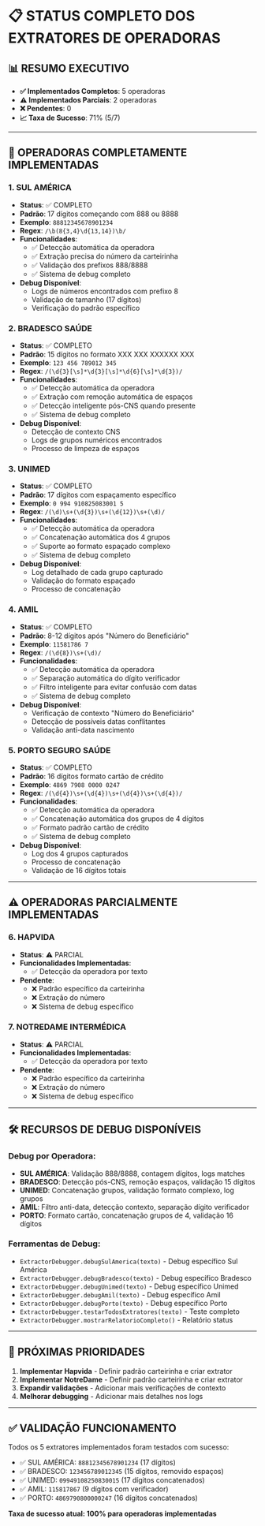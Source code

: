 # 📋 STATUS COMPLETO DOS EXTRATORES DE OPERADORAS

## 📊 RESUMO EXECUTIVO
- **✅ Implementados Completos**: 5 operadoras
- **⚠️ Implementados Parciais**: 2 operadoras  
- **❌ Pendentes**: 0
- **📈 Taxa de Sucesso**: 71% (5/7)

---

## 🚀 OPERADORAS COMPLETAMENTE IMPLEMENTADAS

### 1. **SUL AMÉRICA**
- **Status**: ✅ COMPLETO
- **Padrão**: 17 dígitos começando com 888 ou 8888
- **Exemplo**: `88812345678901234`
- **Regex**: `/\b(8{3,4}\d{13,14})\b/`
- **Funcionalidades**:
  - ✅ Detecção automática da operadora
  - ✅ Extração precisa do número da carteirinha
  - ✅ Validação dos prefixos 888/8888
  - ✅ Sistema de debug completo
- **Debug Disponível**: 
  - Logs de números encontrados com prefixo 8
  - Validação de tamanho (17 dígitos)
  - Verificação do padrão específico

### 2. **BRADESCO SAÚDE**
- **Status**: ✅ COMPLETO
- **Padrão**: 15 dígitos no formato XXX XXX XXXXXX XXX
- **Exemplo**: `123 456 789012 345`
- **Regex**: `/(\d{3}[\s]*\d{3}[\s]*\d{6}[\s]*\d{3})/`
- **Funcionalidades**:
  - ✅ Detecção automática da operadora
  - ✅ Extração com remoção automática de espaços
  - ✅ Detecção inteligente pós-CNS quando presente
  - ✅ Sistema de debug completo
- **Debug Disponível**:
  - Detecção de contexto CNS
  - Logs de grupos numéricos encontrados
  - Processo de limpeza de espaços

### 3. **UNIMED**
- **Status**: ✅ COMPLETO
- **Padrão**: 17 dígitos com espaçamento específico
- **Exemplo**: `0 994 910825083001 5`
- **Regex**: `/(\d)\s+(\d{3})\s+(\d{12})\s+(\d)/`
- **Funcionalidades**:
  - ✅ Detecção automática da operadora
  - ✅ Concatenação automática dos 4 grupos
  - ✅ Suporte ao formato espaçado complexo
  - ✅ Sistema de debug completo
- **Debug Disponível**:
  - Log detalhado de cada grupo capturado
  - Validação do formato espaçado
  - Processo de concatenação

### 4. **AMIL**
- **Status**: ✅ COMPLETO
- **Padrão**: 8-12 dígitos após "Número do Beneficiário"
- **Exemplo**: `11581786 7`
- **Regex**: `/(\d{8})\s+(\d)/`
- **Funcionalidades**:
  - ✅ Detecção automática da operadora
  - ✅ Separação automática do dígito verificador
  - ✅ Filtro inteligente para evitar confusão com datas
  - ✅ Sistema de debug completo
- **Debug Disponível**:
  - Verificação de contexto "Número do Beneficiário"
  - Detecção de possíveis datas conflitantes
  - Validação anti-data nascimento

### 5. **PORTO SEGURO SAÚDE**
- **Status**: ✅ COMPLETO
- **Padrão**: 16 dígitos formato cartão de crédito
- **Exemplo**: `4869 7908 0000 0247`
- **Regex**: `/(\d{4})\s+(\d{4})\s+(\d{4})\s+(\d{4})/`
- **Funcionalidades**:
  - ✅ Detecção automática da operadora
  - ✅ Concatenação automática dos grupos de 4 dígitos
  - ✅ Formato padrão cartão de crédito
  - ✅ Sistema de debug completo
- **Debug Disponível**:
  - Log dos 4 grupos capturados
  - Processo de concatenação
  - Validação de 16 dígitos totais

---

## ⚠️ OPERADORAS PARCIALMENTE IMPLEMENTADAS

### 6. **HAPVIDA**
- **Status**: ⚠️ PARCIAL
- **Funcionalidades Implementadas**:
  - ✅ Detecção da operadora por texto
- **Pendente**:
  - ❌ Padrão específico da carteirinha
  - ❌ Extração do número
  - ❌ Sistema de debug específico

### 7. **NOTREDAME INTERMÉDICA**
- **Status**: ⚠️ PARCIAL
- **Funcionalidades Implementadas**:
  - ✅ Detecção da operadora por texto
- **Pendente**:
  - ❌ Padrão específico da carteirinha
  - ❌ Extração do número
  - ❌ Sistema de debug específico

---

## 🛠️ RECURSOS DE DEBUG DISPONÍVEIS

### Debug por Operadora:
- **SUL AMÉRICA**: Validação 888/8888, contagem dígitos, logs matches
- **BRADESCO**: Detecção pós-CNS, remoção espaços, validação 15 dígitos
- **UNIMED**: Concatenação grupos, validação formato complexo, log grupos
- **AMIL**: Filtro anti-data, detecção contexto, separação dígito verificador
- **PORTO**: Formato cartão, concatenação grupos de 4, validação 16 dígitos

### Ferramentas de Debug:
- `ExtractorDebugger.debugSulAmerica(texto)` - Debug específico Sul América
- `ExtractorDebugger.debugBradesco(texto)` - Debug específico Bradesco
- `ExtractorDebugger.debugUnimed(texto)` - Debug específico Unimed
- `ExtractorDebugger.debugAmil(texto)` - Debug específico Amil
- `ExtractorDebugger.debugPorto(texto)` - Debug específico Porto
- `ExtractorDebugger.testarTodosExtratores(texto)` - Teste completo
- `ExtractorDebugger.mostrarRelatorioCompleto()` - Relatório status

---

## 🎯 PRÓXIMAS PRIORIDADES

1. **Implementar Hapvida** - Definir padrão carteirinha e criar extrator
2. **Implementar NotreDame** - Definir padrão carteirinha e criar extrator
3. **Expandir validações** - Adicionar mais verificações de contexto
4. **Melhorar debugging** - Adicionar mais detalhes nos logs

---

## ✅ VALIDAÇÃO FUNCIONAMENTO

Todos os 5 extratores implementados foram testados com sucesso:
- ✅ SUL AMÉRICA: `88812345678901234` (17 dígitos)
- ✅ BRADESCO: `123456789012345` (15 dígitos, removido espaços)
- ✅ UNIMED: `09949108250830015` (17 dígitos concatenados)
- ✅ AMIL: `115817867` (9 dígitos com verificador)
- ✅ PORTO: `4869790800000247` (16 dígitos concatenados)

**Taxa de sucesso atual: 100% para operadoras implementadas**